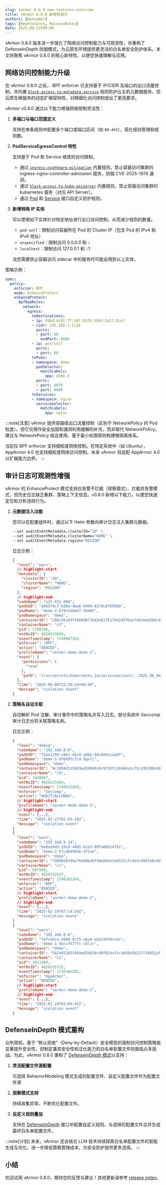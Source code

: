 ```yaml
---
slug: varmor-0.8.0-new-features-overview
title: vArmor 0.8.0 新特性简介
authors: [DannyWei]
tags: [NewFeatures, ReleaseNotes]
date: 2025-06-23T00:00
---
```


vArmor 0.8.0 版本进一步强化了网络访问控制能力与可观测性，并重构了 DefenseInDepth 防御模式，为云原生环境提供更灵活的白名单安全防护体系。本文将聚焦 vArmor 0.8.0 的核心新特性，以便您快速理解与应用。

<!-- truncate -->

## 网络访问控制能力升级

在 vArmor 0.8.0 之前， BPF enforcer 已支持基于 IP/CIDR 及端口的出口流量控制，并内置 [`block-access-to-metadata-service`](https://www.varmor.org/zh-cn/docs/v0.8/guides/policies_and_rules/built_in_rules/attack_protection#block-access-to-metadata-service) 规则防护云主机元数据服务。但云原生微服务的动态扩缩容特性，对精细化访问控制提出了更高要求。

vArmor v0.8.0 通过以下能力增强网络控制灵活性：

1. **多端口与端口范围定义**
  
    支持在单条规则中配置多个端口或端口区间（如 `80-443`），简化规则管理和规则数。

2. **PodServiceEgressControl 特性**

    支持基于 Pod 和 Service 维度的访问限制。

    - 通过 [`ingress-nightmare-mitigation`](https://www.varmor.org/zh-cn/docs/v0.8/guides/policies_and_rules/built_in_rules/vulnerability_mitigation#ingress-nightmare-mitigation) 内置规则，禁止容器访问集群的 ingress-nginx-controller-admission 服务，防御 CVE-2025-1974 漏洞。
    - 通过 [`block-access-to-kube-apiserver`](https://www.varmor.org/zh-cn/docs/v0.8/guides/policies_and_rules/built_in_rules/attack_protection#block-access-to-kube-apiserver) 内置规则，禁止容器访问集群的 kubernetes 服务（对应 API Server）。
    - 通过 [Pod](https://www.varmor.org/docs/v0.8/getting_started/interface_specification#pod) 和 [Service](https://www.varmor.org/docs/v0.8/getting_started/interface_specification#service) 接口自定义防护规则。

3. **新增特殊 IP 实体**

    可以使用如下实体针对特定地址进行出口访问控制，从而减少规则的数量。
    - `pod-self`：限制访问容器所在 Pod 的 Cluster IP（包含 Pod 的 IPv4 和 IPv6 地址）
    - `unspecified`：限制访问 0.0.0.0 和 ::
    - `localhost`：限制访问 127.0.0.1 和 ::1

    当您需要禁止容器访问 sidecar 中的服务时可能会用到以上实体。

策略示例：

```yaml
spec:
  policy:
    enforcer: BPF
    mode: EnhanceProtect
    enhanceProtect:
      bpfRawRules:
        network:
          egress:
            toDestinations:
            - ip: fdbd:dc01:ff:307:9329:268d:3a27:2ca7
            - cidr: 192.168.1.1/24
              ports:
              - port: 80
                endPort: 8080
            - ip: pod-self
              ports:
              - port: 80
            toPods:
            - namespace: demo
              podSelector:
                matchLabels:
                  app: demo-3
              ports:
              - port: 8070
              - port: 8080
            toServices:
            - namespace: nginx
              serviceSelector:
                matchLabels:
                  app: nginx
```

:::note[注意]
vArmor 提供容器级出口流量控制（区别于 NetworkPolicy 的 Pod 粒度）。但它仅用作安全加固和漏洞利用缓解的补充，而非取代 NetworkPolicy。建议与 NetworkPolicy 结合使用，基于最小权限原则构建微隔离体系。

当前仅 BPF enforcer 支持细粒度网络控制。在特定系统中（如 Ubuntu），AppArmor 4.0 也支持细粒度网络访问控制。未来 vArmor 将适配 AppArmor 4.0 以扩展能力边界。
:::

## 审计日志可观测性增强

vArmor 的 EnhanceProtect 模式支持仅告警不拦截（观察模式）、拦截并告警模式，但历史日志缺乏集群、策略上下文信息。v0.8.0 新增以下能力，以便您快速定位和分析违规行为。

1. **元数据注入功能**

    您可以在配置组件时，通过以下 Helm 参数向审计日志注入集群元数据。

    ```bash
    --set auditEventMetadata.clusterID="ID" \ 
    --set auditEventMetadata.clusterName="NAME" \  
    --set auditEventMetadata.region="REGION"  
    ```

    日志示例：
    ```json
    {
      "level": "warn",
      // highlight-start
      "metadata": {
        "clusterID": "ID",
        "clusterName": "NAME",
        "region": "REGION"
      },
      // highlight-end
      "nodeName": "n37-031-068",
      "podUID": "a66574c7-bd0e-4ba6-b994-827dc87b95b6",
      "podName": "demo-2-679c54b6d7-56m6h",
      "podNamespace": "demo",
      "containerID": "298c85c63f4560d0f2842e617b17b9245fbeefdb16eb5b6c0159199cbc731e0c",
      "containerName": "c1",
      "pid": 2798766,
      "mntNsID": 4026533660,
      "eventTimestamp": 1749047303,
      "enforcer": "BPF",
      "action": "DENIED",
      "profileName": "varmor-demo-demo-2",
      "event": {
        "permissions": [
          "read"
        ],
        "path": "/run/secrets/kubernetes.io/serviceaccount/..2025_06_04_14_06_33.422982164/token"
      },
      "time": "2025-06-04T22:28:24+08:00",
      "message": "violation event"
    }
    ```

2. **策略名自动关联**

    自动解析 Pod 注解、审计事件中的策略名并写入日志。部分系统中 Seccomp 审计日志也将关联策略名称。
    
    日志示例：

    ```json
    {
      "level": "debug",
      "nodeName": "192.168.0.8",
      "podUID": "72ae1199-c061-4bc0-a00e-9dc8061caddf",
      "podName": "demo-5-5f689fcfc4-5gxll",
      "podNamespace": "demo",
      "containerID": "8c1058d1159d3ed20960c0c9f53fc26968a1c75cd3b390a503e060ffd8c972da",
      "containerName": "c0",
      "pid": 1448697,
      "mntNsID": 4026533364,
      "eventTimestamp": 1740621808,
      "enforcer": "Seccomp",
      "action": "AUDIT|ALLOWED",
      // highlight-start
      "profileName": "varmor-demo-demo-5",
      // highlight-end
      "event": {...},
      "time": "2025-02-27T02:03:28Z",
      "message": "violation event"
    }
    {
      "level": "warn",
      "nodeName": "192.168.0.24",
      "podUID": "be8ea9dd-28c0-4401-b1e5-09fa06b14761",
      "podName": "demo-2-57cd6498bb-472vk",
      "podNamespace": "demo",
      "containerID": "fd808d9394a76680bd9f4de84413e6521cfc4e4c5097e0c6904b0f58e5f564cc",
      "containerName": "c1",
      "pid": 887808,
      "mntNsID": 4026532637,
      "eventTimestamp": 1740381264,
      "enforcer": "BPF",
      "action": "DENIED",
      // highlight-start
      "profileName": "varmor-demo-demo-2",
      // highlight-end
      "event": {...},
      "time": "2025-02-24T07:14:24Z",
      "message": "violation event"
    }
    {
      "level": "warn",
      "nodeName": "192.168.0.8",
      "podUID": "7efce0ca-5609-4cf5-aba4-eba24036cc6c",
      "podName": "demo-1-5bccf6777c-c8lzr",
      "podNamespace": "demo",
      "containerID": "5b24d520534b9ad2b618cd9f014a7cca045e5d217718852af6d12d587ef2b6c6",
      "containerName": "c1",
      "pid": 3811300,
      "mntNsID": 4026532725,
      "eventTimestamp": 1740366282,
      "enforcer": "AppArmor",
      "action": "DENIED",
      // highlight-start
      "profileName": "varmor-demo-demo-1",
      // highlight-end
      "event": {...},
      "time": "2025-02-24T03:04:42Z",
      "message": "violation event"
    }
    ```

## DefenseInDepth 模式重构

众所周知，基于 “默认拒绝”（Deny-by-Default）安全模型的强制访问控制策略能显著提升安全性，但制定兼具安全性和泛化能力的白名单配置文件则面临众多挑战。为此，vArmor 0.8.0 重构了 [DefenseInDepth 模式](https://www.varmor.org/zh-cn/docs/v0.8/guides/policies_and_rules/policy_modes/defense_in_depth)以支持：

1. **灵活配置文件源配置**

    可选择 BehaviorModeling 模式生成的配置文件、自定义配置文件作为配置文件源

2. **观察模式支持**

    持续收集异常，不断优化配置文件。

3. **自定义规则叠加**

    支持在 [DefenseInDepth](https://www.varmor.org/zh-cn/docs/v0.8/getting_started/interface_specification#defenseindepth) 接口中配置自定义规则，与选择的配置文件合并生成最终白名单配置文件。

:::note[计划]
未来，vArmor 还会结合 LLM 技术持续探索白名单配置文件的智能生成与优化，进一步降低策略管理成本。为安全防护提供更多选择。
:::

## 小结

欢迎试用 vArmor 0.8.0，期待您的反馈与建议！其他更新请参考 [release notes](https://github.com/bytedance/vArmor/releases/tag/v0.8.0)。
